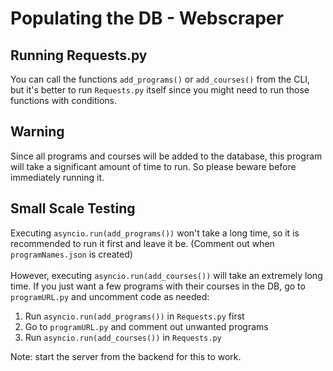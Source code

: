 # Populating the DB - Webscraper
## Running Requests.py
You can call the functions `add_programs()` or `add_courses()` from the CLI, but it's better to run `Requests.py` itself since you might need to run those functions with conditions.

## Warning
Since all programs and courses will be added to the database, this program will take a significant amount of time to run. So please beware before immediately running it.

## Small Scale Testing
Executing `asyncio.run(add_programs())` won't take a long time, so it is recommended to run it first and leave it be. (Comment out when `programNames.json` is created)\
\
However, executing `asyncio.run(add_courses())` will take an extremely long time. If you just want a few programs with their courses in the DB,
go to `programURL.py` and uncomment code as needed:

1) Run `asyncio.run(add_programs())` in `Requests.py` first
2) Go to `programURL.py` and comment out unwanted programs
3) Run `asyncio.run(add_courses())` in `Requests.py`

Note: start the server from the backend for this to work.
